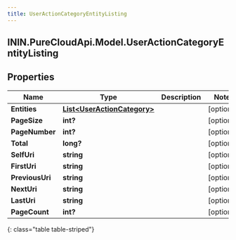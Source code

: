 ```yaml
---
title: UserActionCategoryEntityListing
---
```

## ININ.PureCloudApi.Model.UserActionCategoryEntityListing

## Properties

|Name | Type | Description | Notes|
|------------ | ------------- | ------------- | -------------|
| **Entities** | [**List&lt;UserActionCategory&gt;**](UserActionCategory.html) |  | [optional] |
| **PageSize** | **int?** |  | [optional] |
| **PageNumber** | **int?** |  | [optional] |
| **Total** | **long?** |  | [optional] |
| **SelfUri** | **string** |  | [optional] |
| **FirstUri** | **string** |  | [optional] |
| **PreviousUri** | **string** |  | [optional] |
| **NextUri** | **string** |  | [optional] |
| **LastUri** | **string** |  | [optional] |
| **PageCount** | **int?** |  | [optional] |
{: class="table table-striped"}


